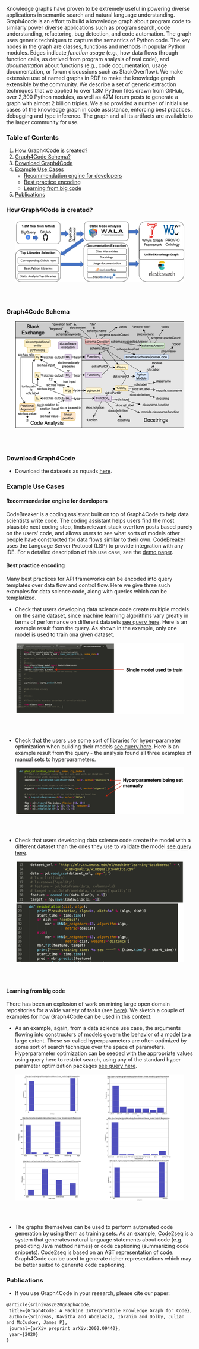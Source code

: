 
Knowledge graphs have proven to be extremely useful in powering diverse applications in semantic search and natural language understanding. Graph4code is an effort to build a knowledge graph about program code to similarly power diverse applications such as program search, code understanding, refactoring, bug detection, and code automation.  The graph uses generic techniques to capture the semantics of Python code. The key nodes in the graph are classes, functions and methods in popular Python modules.  Edges indicate *function usage* (e.g., how data flows through function calls, as derived from program analysis of real code), and *documentation* about functions (e.g., code documentation, usage documentation, or forum discussions such as StackOverflow).  We make extensive use of named graphs in RDF to make the knowledge graph extensible by the community. We describe a set of generic extraction techniques that we applied to over 1.3M Python files drawn from GitHub, over 2,300 Python modules, as well as 47M forum posts to generate a graph with almost 2 billion triples. We also provided a number of initial use cases of the knowledge graph in code assistance, enforcing best practices, debugging and type inference. The graph and all its artifacts are available to the larger community for use. 


### Table of Contents
1. [How Graph4Code is created?](#pipeline)
2. [Graph4Code Schema?](#schema)
3. [Download Graph4Code](#datasets)
3. [Example Use Cases](#uses)
    * [Recommendation engine for developers](#case1)
    * [Best practice encoding](#case2)  
    * [Learning from big code](#case3) 
4. [Publications](#papers)



### How Graph4Code is created?<a name="pipeline"></a>

<!---![](figures//graph4code_pipeline2.png)-->
<p align="center">
<img align="center" src="figures//graph4code_pipeline2.png" width="90%"/>
</p>
<br><br>

### Graph4Code Schema<a name="schema"></a>

<p align="center">
<img align="center" src="figures/graph4code-relationships.png" width="90%"/>
</p>
<br><br>

### Download Graph4Code<a name="datasets"></a>
* Download the datasets as nquads [here](http://graph4code.whyis.io/download/).


### Example Use Cases<a name="uses"></a>

#### Recommendation engine for developers<a name="case1"></a>
CodeBreaker is a coding assistant built on top of Graph4Code to help data scientists write code.  The coding assistant helps users find the most plausible next coding step, finds relevant stack overflow posts based purely on the users' code, and allows users to see what sorts of models other people have constructed for data flows similar to their own.  CodeBreaker uses the Language Server Protocol (LSP) to provide integration with any IDE.  For a detailed description of this use case, see the [demo paper](https://github.com/wala/graph4code/blob/master/papers/CodeBreaker_SigDemo.pdf).

#### Best practice encoding<a name="case2"></a>
Many best practices for API frameworks can be encoded into query templates over data flow and control flow.  Here we give three such examples for data science code, along with queries which can be templatized.
  
  * Check that users developing data science code create multiple models on the same dataset, since machine learning algorithms vary greatly in terms of performance on different datasets [see query here](https://github.com/wala/graph4code/blob/master/usage_queries/ensure_multiple_models.sparql).  Here is an example result from the query.  As shown in the example, only one model is used to train ona  given dataset.

<a name="Example violation of best practice to create multiple models"></a>

<p align="center">
<img align="center" src="figures//ensure_multiple_models.png" width="90%"/>
</p>
<br><br>

  * Check that the users use some sort of libraries for hyper-parameter optimization when building their models [see query here](https://github.com/wala/graph4code/blob/master/usage_queries/must_not_set_hyperparameters.sparql).  Here is an example result from the query - the analysis found all three examples of manual sets to hyperparameters.

<a name="Example violation of best practice to not set hyper-parameters manually"></a>

<p align="center">
<img align="center" src="figures//must_not_set_hyperparameters.png" width="90%"/>
</p>
<br><br>

  * Check that users developing data science code create the model with a different dataset than the ones they use to validate the model [see query here](https://github.com/wala/graph4code/blob/master/usage_queries/train_test_different_data.sparql).

<a name="Example violation of best practice to use different datasets to train"></a>

<p align="center">
<img align="center" src="figures//train_test_different_data.png" width="90%"/>
</p>
<br><br>

#### Learning from big code<a name="case3"></a> 

There has been an explosion of work on mining large open domain repositories for a wide variety of tasks (see [here](https://ml4code.github.io/papers.html)).  We sketch a couple of examples for how Graph4Code can be used in this context.
  * As an example, again, from a data science use case, the arguments flowing into constructors of models govern the behavior of a model to a large extent.   These so-called hyperparameters are often optimized by some sort of search technique over the space of parameters.  Hyperparameter optimization can be seeded with the appropriate values using query here to restrict search, using any of the standard hyper parameter optimization packages [see query here](https://github.com/wala/graph4code/blob/master/usage_queries/find_hyperparameter_distributions.sparql).

<a name="Example hyperparameter distributions"></a>

<p align="center">
<img align="center" src="figures//hyperparameter_distributions.png" width="90%"/>
</p>
<br><br>

  * The graphs themselves can be used to perform automated code generation by using them as training sets.  As an example, [Code2seq](https://arxiv.org/pdf/1808.01400.pdf) is a system that generates natural language statements about code (e.g. predicting Java method names) or code captioning (summarizing code snippets).  Code2seq is based on an AST representation of code.  Graph4Code can be used to generate richer representations which may be better suited to generate code captioning.

### Publications<a name="papers"></a>
* If you use Graph4Code in your research, please cite our paper:

 ```
 @article{srinivas2020graph4code,
  title={Graph4Code: A Machine Interpretable Knowledge Graph for Code},
  author={Srinivas, Kavitha and Abdelaziz, Ibrahim and Dolby, Julian and McCusker, James P},
  journal={arXiv preprint arXiv:2002.09440},
  year={2020}
}
```

